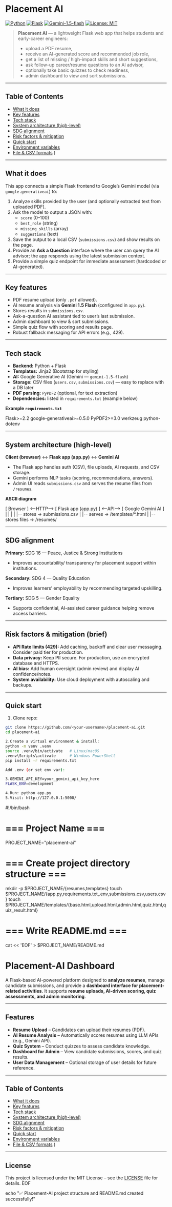 # Placement AI

[![Python](https://img.shields.io/badge/python-3.11+-blue.svg)]()
[![Flask](https://img.shields.io/badge/flask-2.x-orange.svg)]()
[![Gemini-1.5-flash](https://img.shields.io/badge/Gemini-1.5--flash-AI-green.svg)]()
[![License: MIT](https://img.shields.io/badge/license-MIT-brightgreen.svg)]()

> **Placement AI** — a lightweight Flask web app that helps students and early-career engineers:
>
> - upload a PDF resume,
> - receive an AI-generated score and recommended job role,
> - get a list of missing / high-impact skills and short suggestions,
> - ask follow-up career/resume questions to an AI advisor,
> - optionally take basic quizzes to check readiness,
> - admin dashboard to view and sort submissions.

---

## Table of Contents

- [What it does](#what-it-does)
- [Key features](#key-features)
- [Tech stack](#tech-stack)
- [System architecture (high-level)](#system-architecture-high-level)
- [SDG alignment](#sdg-alignment)
- [Risk factors & mitigation](#risk-factors--mitigation)
- [Quick start](#quick-start)
- [Environment variables](#environment-variables)
- [File & CSV formats](#file--csv-formats)
)

---

## What it does

This app connects a simple Flask frontend to Google’s Gemini model (via `google.generativeai`) to:

1. Analyze skills provided by the user (and optionally extracted text from uploaded PDF).
2. Ask the model to output a JSON with:
   - `score` (0–100)
   - `best_role` (string)
   - `missing_skills` (array)
   - `suggestions` (text)
3. Save the output to a local CSV (`submissions.csv`) and show results on the page.
4. Provide an **Ask a Question** interface where the user can query the AI advisor; the app responds using the latest submission context.
5. Provide a simple quiz endpoint for immediate assessment (hardcoded or AI-generated).

---

## Key features

- PDF resume upload (only `.pdf` allowed).
- AI resume analysis via **Gemini 1.5 Flash** (configured in `app.py`).
- Stores results in `submissions.csv`.
- Ask-a-question AI assistant tied to user’s last submission.
- Admin dashboard to view & sort submissions.
- Simple quiz flow with scoring and results page.
- Robust fallback messaging for API errors (e.g., 429).

---

## Tech stack

- **Backend:** Python + Flask  
- **Templates:** Jinja2 (Bootstrap for styling)  
- **AI:** Google Generative AI (Gemini — `gemini-1.5-flash`)  
- **Storage:** CSV files (`users.csv`, `submissions.csv`) — easy to replace with a DB later  
- **PDF parsing:** `PyPDF2` (optional, for text extraction)  
- **Dependencies:** listed in `requirements.txt` (example below)

**Example `requirements.txt`**


Flask>=2.2
google-generativeai>=0.5.0
PyPDF2>=3.0
werkzeug
python-dotenv




---

## System architecture (high-level)

**Client (browser)** ↔ **Flask app (app.py)** ↔ **Gemini AI**  
- The Flask app handles auth (CSV), file uploads, AI requests, and CSV storage.  
- Gemini performs NLP tasks (scoring, recommendations, answers).  
- Admin UI reads `submissions.csv` and serves the resume files from `/resumes`.

**ASCII diagram**

[ Browser ] <--HTTP--> [ Flask app (app.py) ] <--API--> [ Google Gemini AI ]
| | |
| |-- stores -> submissions.csv
| |-- serves -> /templates/*.html
| |-- stores files -> /resumes/


---

## SDG alignment

**Primary:** SDG 16 — Peace, Justice & Strong Institutions  
- Improves accountability/ transparency for placement support within institutions.

**Secondary:** SDG 4 — Quality Education  
- Improves learners’ employability by recommending targeted upskilling.

**Tertiary:** SDG 5 — Gender Equality  
- Supports confidential, AI-assisted career guidance helping remove access barriers.

---

## Risk factors & mitigation (brief)

- **API Rate limits (429):** Add caching, backoff and clear user messaging. Consider paid tier for production.
- **Data privacy:** Keep PII secure. For production, use an encrypted database and HTTPS.
- **AI bias:** Add human oversight (admin review) and display AI confidence/notes.
- **System availability:** Use cloud deployment with autoscaling and backups.

---

## Quick start

1. Clone repo:
```bash
git clone https://github.com/<your-username>/placement-ai.git
cd placement-ai

2.Create a virtual environment & install:
python -m venv .venv
source .venv/bin/activate   # Linux/macOS
.venv\Scripts\activate      # Windows PowerShell
pip install -r requirements.txt

Add .env (or set env var):

3.GEMINI_API_KEY=your_gemini_api_key_here
FLASK_ENV=development

4.Run: python app.py
5.Visit: http://127.0.0.1:5000/
```

#!/bin/bash

# === Project Name ===
PROJECT_NAME="placement-ai"

# === Create project directory structure ===
mkdir -p $PROJECT_NAME/{resumes,templates}
touch $PROJECT_NAME/{app.py,requirements.txt,.env,submissions.csv,users.csv}
touch $PROJECT_NAME/templates/{base.html,upload.html,admin.html,quiz.html,quiz_result.html}

# === Write README.md ===
cat << 'EOF' > $PROJECT_NAME/README.md
# Placement-AI Dashboard

A Flask-based AI-powered platform designed to **analyze resumes**, manage candidate submissions, and provide a **dashboard interface for placement-related activities**. It supports **resume uploads, AI-driven scoring, quiz assessments, and admin monitoring**.

---

## Features

- **Resume Upload** – Candidates can upload their resumes (PDF).
- **AI Resume Analysis** – Automatically scores resumes using LLM APIs (e.g., Gemini API).
- **Quiz System** – Conduct quizzes to assess candidate knowledge.
- **Dashboard for Admin** – View candidate submissions, scores, and quiz results.
- **User Data Management** – Optional storage of user details for future reference.

---
## Table of Contents

- [What it does](#what-it-does)
- [Key features](#key-features)
- [Tech stack](#tech-stack)
- [System architecture (high-level)](#system-architecture-high-level)
- [SDG alignment](#sdg-alignment)
- [Risk factors & mitigation](#risk-factors--mitigation)
- [Quick start](#quick-start)
- [Environment variables](#environment-variables)
- [File & CSV formats](#file--csv-formats)
)

---



## License

This project is licensed under the MIT License – see the [LICENSE](LICENSE) file for details.
EOF

echo "✅ Placement-AI project structure and README.md created successfully!"
